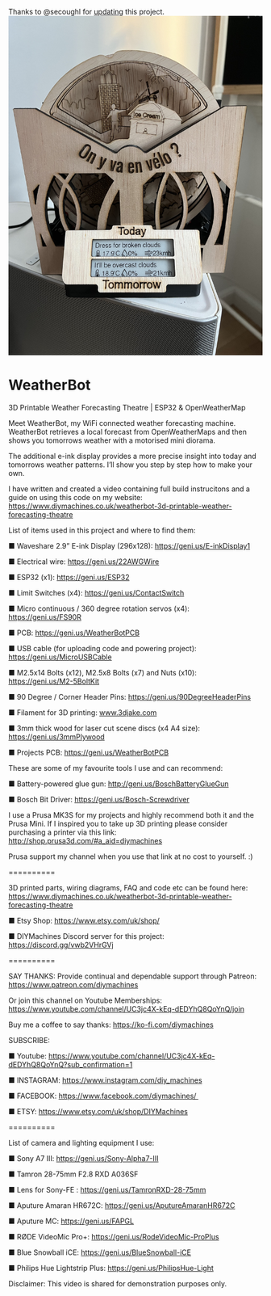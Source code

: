 Thanks to @secoughl for [updating](https://github.com/secoughl/WeatherBot) this project. 
![Alt text](IMG_0005.jpg?raw=true "Title")
# WeatherBot
3D Printable Weather Forecasting Theatre | ESP32 &amp; OpenWeatherMap

Meet WeatherBot, my WiFi connected weather forecasting machine. WeatherBot retrieves a local forecast from OpenWeatherMaps and then shows you tomorrows weather with a motorised mini diorama.

The additional e-ink display provides a more precise insight into today and tomorrows weather patterns. I’ll show you step by step how to make your own. 

I have written and created a video containing full build instrucitons and a guide on using this code on my website: https://www.diymachines.co.uk/weatherbot-3d-printable-weather-forecasting-theatre

List of items used in this project and where to find them:

■ Waveshare 2.9” E-ink Display (296x128): https://geni.us/E-inkDisplay1

■ Electrical wire: https://geni.us/22AWGWire

■ ESP32 (x1): https://geni.us/ESP32

■ Limit Switches (x4): https://geni.us/ContactSwitch

■ Micro continuous / 360 degree rotation servos (x4): https://geni.us/FS90R

■ PCB: https://geni.us/WeatherBotPCB

■ USB cable (for uploading code and powering project): https://geni.us/MicroUSBCable

■ M2.5x14 Bolts (x12), M2.5x8 Bolts (x7) and Nuts (x10): https://geni.us/M2-5BoltKit

■ 90 Degree / Corner Header Pins: https://geni.us/90DegreeHeaderPins

■ Filament for 3D printing: www.3djake.com

■ 3mm thick wood for laser cut scene discs (x4 A4 size): https://geni.us/3mmPlywood

■ Projects PCB: https://geni.us/WeatherBotPCB 

These are some of my favourite tools I use and can recommend:

■ Battery-powered glue gun: http://geni.us/BoschBatteryGlueGun

■ Bosch Bit Driver: https://geni.us/Bosch-Screwdriver 

I use a Prusa MK3S for my projects and highly recommend both it and the Prusa Mini. If I inspired you to take up 3D printing please consider purchasing a printer via this link: http://shop.prusa3d.com/#a_aid=diymachines

Prusa support my channel when you use that link at no cost to yourself. :)

 ==========

3D printed parts, wiring diagrams, FAQ and code etc can be found here: https://www.diymachines.co.uk/weatherbot-3d-printable-weather-forecasting-theatre 

■ Etsy Shop: https://www.etsy.com/uk/shop/

■ DIYMachines Discord server for this project: https://discord.gg/vwb2VHrGVj

========== 

SAY THANKS: Provide continual and dependable support through Patreon: https://www.patreon.com/diymachines

Or join this channel on Youtube Memberships: https://www.youtube.com/channel/UC3jc4X-kEq-dEDYhQ8QoYnQ/join

Buy me a coffee to say thanks: https://ko-fi.com/diymachines

SUBSCRIBE:

■ Youtube: https://www.youtube.com/channel/UC3jc4X-kEq-dEDYhQ8QoYnQ?sub_confirmation=1

■ INSTAGRAM: https://www.instagram.com/diy_machines

■ FACEBOOK: https://www.facebook.com/diymachines/ 

■ ETSY: https://www.etsy.com/uk/shop/DIYMachines

==========

List of camera and lighting equipment I use:

■ Sony A7 III: https://geni.us/Sony-Alpha7-III

■ Tamron 28-75mm F2.8 RXD A036SF

■ Lens for Sony-FE : https://geni.us/TamronRXD-28-75mm

■ Aputure Amaran HR672C: https://geni.us/AputureAmaranHR672C

■ Aputure MC: https://geni.us/FAPGL

■ RØDE VideoMic Pro+: https://geni.us/RodeVideoMic-ProPlus

■ Blue Snowball iCE: https://geni.us/BlueSnowball-iCE

■ Philips Hue Lightstrip Plus: https://geni.us/PhilipsHue-Light

Disclaimer: This video is shared for demonstration purposes only.
